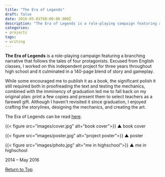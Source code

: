 ```yaml
---
title: "The Era of Legends"
draft: false
date: 2016-05-01T00:00:00.000Z
description: "The Era of Legends is a role-playing campaign featuring a branching narrative that follows the tales of four protagonists. Excused from English classes, I worked on this independent project for three years throughout high school and it culminated in a 140-page blend of story and gameplay."
categories:
- projects
tags:
- writing
---
```


**The Era of Legends** is a role-playing campaign featuring a branching narrative that follows the tales of four protagonists. Excused from English classes, I worked on this independent project for three years throughout high school and it culminated in a 140-page blend of story and gameplay. 

While some encouraged me to publish it as a book, the significant polish it still required both in proofreading the text and testing the mechanics, combined with the imminency of graduation led me to fall back on my original plan: print a few copies and present them to select teachers as a farewell gift. Although I haven't revisited it since graduation, I enjoyed crafting the storylines, designing the mechanics, and creating the art.

The Era of Legends can be read [here](https://drive.google.com/file/d/0B-RjkK2KNFOYa2trd2VzQ1lidFE/view?resourcekey=0-4QnFzFQEL9f6c5g54N_5KQ).

{{< figure src="images/cover.jpg" alt="book cover">}}
<span class='caption'>▲ book cover</span>

{{< figure src="images/poster.jpg" alt="project poster">}}
<span class='caption'>▲ poster</span>

{{< figure src="images/photo.jpg" alt="me in highschool">}}
<span class='caption'>▲ me in highschool</span>

2014 – May 2016

[Return to Top](#)